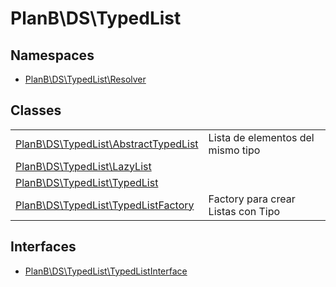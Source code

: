 
                                                                                                                                            
    
# PlanB\DS\TypedList

## Namespaces
- [PlanB\DS\TypedList\Resolver](../../PlanB/DS/TypedList/Resolver.md)


## Classes
| | |
| --- | --- |
| [PlanB\DS\TypedList\AbstractTypedList](../../PlanB/DS/TypedList/AbstractTypedList.md) | Lista de elementos del mismo tipo |
| [PlanB\DS\TypedList\LazyList](../../PlanB/DS/TypedList/LazyList.md) |  |
| [PlanB\DS\TypedList\TypedList](../../PlanB/DS/TypedList/TypedList.md) |  |
| [PlanB\DS\TypedList\TypedListFactory](../../PlanB/DS/TypedList/TypedListFactory.md) | Factory para crear Listas con Tipo |


## Interfaces
- [PlanB\DS\TypedList\TypedListInterface](../../PlanB/DS/TypedList/TypedListInterface.md)




                                                                                                                                                                                                                                                                                                                                                                                                            
    
                                                                                                                                                                                                                                                                             
                